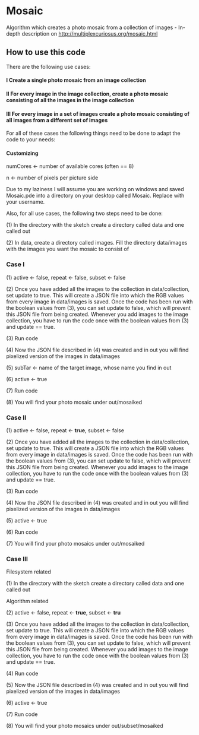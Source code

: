 # Mosaic
Algorithm which creates a photo mosaic from a collection of images - In-depth description on http://multiplexcuriosus.org/mosaic.html

## How to use this code

There are the following use cases:

#### I Create a single photo mosaic from an image collection

#### II For every image in the image collection, create a photo mosaic consisting of all the images in the image collection

#### III For every image in a set of images create a photo mosaic consisting of all images from a different set of images


For all of these cases the following things need to be done to adapt the code to your needs:

#### Customizing

numCores <- number of available cores (often == 8)

n <- number of pixels per picture side

Due to my laziness I will assume you are working on windows and saved Mosaic.pde into a directory on your desktop called Mosaic. Replace <username> with your username.
 
Also, for all use cases, the following two steps need to be done:
 
(1) In the directory with the sketch create a directory called data and one called out
 
(2) In data, create a directory called images. Fill the directory data/images with the images you want the mosaic to consist of
 
### Case I

(1) active <- false, repeat <- false, subset <- false 
              
(2) Once you have added all the images to the collection in data/collection, set update to true. This will create a JSON file into which the RGB values from every image in data/images is saved. Once the code has been run with the boolean values from (3), you can set update to false, which will prevent this JSON file from being created. Whenever you add images to the image collection, you have to run the code once with the boolean values from (3) and update == true.

(3) Run code
 
(4) Now the JSON file described in (4) was created and in out you will find pixelized version of the images in data/images
                                                
(5) subTar <- name of the target image, whose name you find in out
 
(6) active <- true
              
(7) Run code
              
(8) You will find your photo mosaic under out/mosaiked
              
              
### Case II
 
(1) active <- false, repeat <- **true**, subset <- false 
              
(2) Once you have added all the images to the collection in data/collection, set update to true. This will create a JSON file into which the RGB values from every image in data/images is saved. Once the code has been run with the boolean values from (3), you can set update to false, which will prevent this JSON file from being created. Whenever you add images to the image collection, you have to run the code once with the boolean values from (3) and update == true.

(3) Run code
 
(4) Now the JSON file described in (4) was created and in out  you will find pixelized version of the images in data/images
 
(5) active <- true
              
(6) Run code
              
(7) You will find your photo mosaics under out/mosaiked
              
### Case III

Filesystem related
 
(1) In the directory with the sketch create a directory called data and one called out

Algorithm related
 
(2) active <- false, repeat <- **true**, subset <- **tru** 
              
(3) Once you have added all the images to the collection in data/collection, set update to true. This will create a JSON file into which the RGB values from every image in data/images is saved. Once the code has been run with the boolean values from (3), you can set update to false, which will prevent this JSON file from being created. Whenever you add images to the image collection, you have to run the code once with the boolean values from (3) and update == true.

(4) Run code
 
(5) Now the JSON file described in (4) was created and in out you will find pixelized version of the images in data/images
 
(6) active <- true
              
(7) Run code
              
(8) You will find your photo mosaics under out/subset/mosaiked
 

 
 

